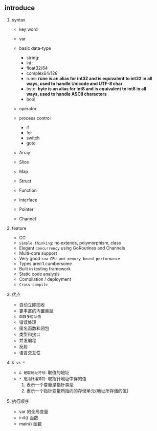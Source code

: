 ## introduce

1. syntax

   - key word
   - var
   - basic data-type

     - string:
     - int:
     - float32/64
     - complex64/128
     - rune: **rune is an alias for int32 and is equivalent to int32 in all ways, used to handle Unicode and UTF-8 char**
     - byte: **byte is an alias for int8 and is equivalent to int8 in all ways, used to handle ASCII characters**
     - bool

   - operator
   - process control
     - if
     - for
     - switch
     - goto
   - Array
   - Slice
   - Map
   - Struct
   - Function
   - Interface
   - Pointer
   - Channel

2. feature

   - GC
   - `Simple thinking`: no extends, polymorphism, class
   - Elegant `concurrency` using GoRoutines and Channels
   - Multi-core support
   - Very good `raw CPU-and-memory-bound performance`
   - Types aren’t cumbersome
   - Built in testing framework
   - Static code analysis
   - Compilation / deployment
   - `Cross compile`

3. 优点

   - 自动立即回收
   - 更丰富的内置类型
   - `函数多返回值`
   - 错误处理
   - 匿名函数和闭包
   - 类型和接口
   - 并发编程
   - 反射
   - 语言交互性

4. `& vs *`

   - `& 是取地址符号`: 取值的地址
   - `* 是指针运算符`: 取指针地址中存的值
     1. 表示一个变量是指针类型
     2. 表示一个指针变量所指向的存储单元{地址所存储的值}

5. 执行顺序

   - var 的全局变量
   - init() 函数
   - main() 函数
